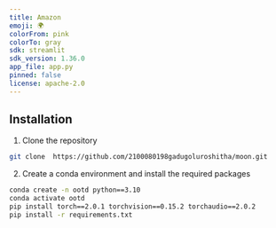 ```yaml
---
title: Amazon
emoji: 🌍
colorFrom: pink
colorTo: gray
sdk: streamlit
sdk_version: 1.36.0
app_file: app.py
pinned: false
license: apache-2.0
---
```



## Installation
1. Clone the repository

```sh
git clone  https://github.com/2100080198gadugoluroshitha/moon.git

```

2. Create a conda environment and install the required packages

```sh
conda create -n ootd python==3.10
conda activate ootd
pip install torch==2.0.1 torchvision==0.15.2 torchaudio==2.0.2
pip install -r requirements.txt
```

